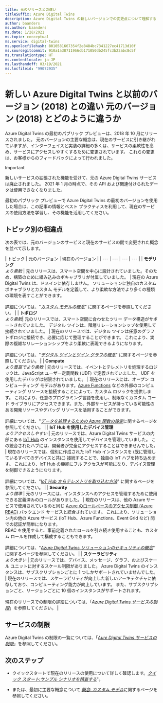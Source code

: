 ```yaml
---
title: 元のリリースとの違い
titleSuffix: Azure Digital Twins
description: Azure Digital Twins の新しいバージョンでの変更点について理解する
author: baanders
ms.author: baanders
ms.date: 1/28/2021
ms.topic: conceptual
ms.service: digital-twins
ms.openlocfilehash: 8010581667354f2e8484bc7341227ec41713d10f
ms.sourcegitcommit: 910a1a38711966cb171050db245fc3b22abc8c5f
ms.translationtype: HT
ms.contentlocale: ja-JP
ms.lasthandoff: 03/19/2021
ms.locfileid: "99072935"
---
```

# <a name="what-is-the-new-azure-digital-twins-how-is-it-different-from-the-original-version-2018"></a>新しい Azure Digital Twins と以前のバージョン (2018) との違い 元のバージョン (2018) とどのように違うか

Azure Digital Twins の最初のパブリック プレビューは、2018 年 10 月にリリースされました。 元のバージョンの主要な概念は、現在のサービスに引き継がれていますが、インターフェイスと実装の詳細の多くは、サービスの柔軟性を高め、サービスにアクセスしやすくするために変更されています。 これらの変更は、お客様からのフィードバックによって行われました。

> [!IMPORTANT]
> 新しいサービスの拡張された機能を受けて、元の Azure Digital Twins サービスは廃止されました。 2021 年 1 月の時点で、その API および関連付けられたデータは使用できなくなりました。

最初のパブリック プレビューで Azure Digital Twins の最初のバージョンを使用した場合は、この記事の情報とベスト プラクティスを利用して、現在のサービスの使用方法を学習し、その機能を活用してください。

## <a name="differences-by-topic"></a>トピック別の相違点

次の表では、元のバージョンのサービスと現在のサービスの間で変更された概念を並べて示します。

| トピック | 元のバージョン | 現在のバージョン |
| --- | --- | --- | --- |
| **モデリング**<br>*より柔軟* | 元のリリースは、スマート空間を中心に設計されていました。そのため、構築のために組み込みのボキャブラリが付属していました。 | 現在の Azure Digital Twins は、ドメインに依存しません。 ソリューションに独自のカスタム ボキャブラリとカスタム モデルを定義して、より柔軟な方法でより多くの種類の環境を表すことができます。<br><br>詳細については、"[*カスタム モデルの概念*](concepts-models.md)" に関するページを参照してください。 |
| **トポロジ**<br>*より柔軟*| 元のリリースでは、スマート空間に合わせたツリー データ構造がサポートされていました。 デジタル ツインは、階層リレーションシップを使用して接続されていました。 | 現在のリリースでは、デジタル ツインは任意のグラフ トポロジに接続でき、必要に応じて整理することができます。 これにより、実際の複雑なリレーションシップをより柔軟に表現できるようになります。<br><br>詳細については、"[*デジタル ツインとツイン グラフの概念*](concepts-twins-graph.md)" に関するページを参照してください。 |
| **Compute**<br>*より豊富でより柔軟* | 元のリリースでは、イベントとテレメトリを処理するロジックは、JavaScript ユーザー定義関数 (UDF) で定義されていました。 UDF を使用したデバッグは制限されていました。 | 現在のリリースには、オープン コンピューティング モデルがあります。[Azure Functions](../azure-functions/functions-overview.md) などの外部のコンピューティング リソースを接続することによって、カスタム ロジックを提供します。 これにより、任意のプログラミング言語を使用し、制限なくカスタム コード ライブラリにアクセスできます。また、外部サービスが持っている可能性のある開発リソースやデバッグ リソースを活用することができます。<br><br>詳細については、"[*データを処理するための Azure 関数の設定*](how-to-create-azure-function.md)に関するページを参照してください。 |
| **IoT Hub を使用したデバイス管理**<br>*よりアクセスしやすい* | 元のリリースでは、Azure Digital Twins サービスの内部にある [IoT Hub](../iot-hub/about-iot-hub.md) のインスタンスを使用してデバイスを管理していました。 この統合されたハブには、開発者が完全にアクセスすることはできませんでした。 | 現在のリリースでは、個別に作成された IoT Hub インスタンスを (既に管理しているすべてのデバイスと共に) 接続することで、独自の IoT ハブを持ち込めます。 これにより、IoT Hub の機能にフル アクセスが可能になり、デバイス管理を制御できるようになります。<br><br>詳細については、"[*IoT Hub からテレメトリを取り込む方法*](how-to-ingest-iot-hub-data.md)" に関するページを参照してください。 |
| **Security**<br>*より標準* | 元のリリースには、インスタンスへのアクセスを管理するために使用できる定義済みのロールがありました。 | 現在のリリースは、他の Azure サービスで使用されているのと同じ [Azure のロールベースのアクセス制御 (Azure RBAC)](../role-based-access-control/overview.md) バックエンド サービスと統合されています。 これにより、ソリューション内の他の Azure サービス (IoT Hub、Azure Functions、Event Grid など) 間での認証が簡単になります。<br>RBAC を使用すると、事前定義されたロールを引き続き使用することも、カスタム ロールを作成して構成することもできます。<br><br>詳細については、"[*Azure Digital Twins ソリューションのセキュリティの概念*](concepts-security.md)" に関するページを参照してください。 |
| **スケーラビリティ**<br>*より大きい* | 元のリリースでは、デバイス、メッセージ、グラフ、およびスケール ユニットに対するスケール制限がありました。 Azure Digital Twins のインスタンスは、サブスクリプションごとに 1 つしかサポートされていませんでした。  | 現在のリリースでは、スケーラビリティが向上した新しいアーキテクチャに依存しており、コンピューティング能力が向上しています。 また、サブスクリプションごと、リージョンごとに 10 個のインスタンスがサポートされます。<br><br>現在のリリースでの制限の詳細については、「[*Azure Digital Twins サービスの制限*](reference-service-limits.md)」を参照してください。 |

## <a name="service-limits"></a>サービスの制限

Azure Digital Twins の制限の一覧については、「[*Aure Digital Twins サービスの制限*](reference-service-limits.md)」を参照してください。

## <a name="next-steps"></a>次のステップ

* クイックスタートで現在のリリースの使用について詳しく確認します。[*クイック スタート:サンプル シナリオを精査する*](quickstart-adt-explorer.md)"。

* または、最初に主要な概念について [*概念: カスタム モデル*](concepts-models.md)に関するページを参照してください。
